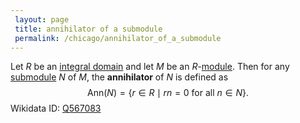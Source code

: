 ```yaml
---
 layout: page
 title: annihilator of a submodule
 permalink: /chicago/annihilator_of_a_submodule
---
```

Let $R$ be an [integral domain](https://defsmath.github.io/DefsMath/integral_domain) and let $M$ be an $R$-[module](https://defsmath.github.io/DefsMath/module_over_a_ring). Then for any [submodule](https://defsmath.github.io/DefsMath/submodule) $N$ of $M$, the **annihilator** of $N$ is defined as $$\text{Ann}(N) = \{r\in R\mid rn=0\text{ for all } n\in N\}.$$
Wikidata ID: [Q567083](https://www.wikidata.org/wiki/Q567083)